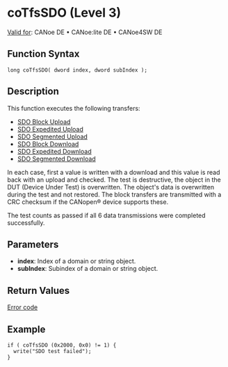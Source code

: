 # coTfsSDO (Level 3)

[Valid for](../../../../Shared/FeatureAvailability.md): CANoe DE • CANoe:lite DE • CANoe4SW DE

## Function Syntax

```plaintext
long coTfsSDO( dword index, dword subIndex );
```

## Description

This function executes the following transfers:

- [SDO Block Upload](../../../../CANoeCANalyzer/CANopen/TfsNodelayer/PDOTests.md)
- [SDO Expedited Upload](../../../../CANoeCANalyzer/CANopen/TfsNodelayer/SDO/ExpSdoUpload.md)
- [SDO Segmented Upload](../../../../CANoeCANalyzer/CANopen/TfsNodelayer/SDO/SegSdoUpload.md)
- [SDO Block Download](../../../../CANoeCANalyzer/CANopen/TfsNodelayer/SDO/BlockSdoDownload.md)
- [SDO Expedited Download](../../../../CANoeCANalyzer/CANopen/TfsNodelayer/SDO/ExpSdoDownload.md)
- [SDO Segmented Download](../../../../CANoeCANalyzer/CANopen/TfsNodelayer/SDO/SegSDODownload.md)

In each case, first a value is written with a download and this value is read back with an upload and checked. The test is destructive, the object in the DUT (Device Under Test) is overwritten. The object's data is overwritten during the test and not restored. The block transfers are transmitted with a CRC checksum if the CANopen® device supports these.

The test counts as passed if all 6 data transmissions were completed successfully.

## Parameters

- **index**: Index of a domain or string object.
- **subIndex**: Subindex of a domain or string object.

## Return Values

[Error code](../CAPLfunctionsCANopenNLTFSErrorCodes.md)

## Example

```plaintext
if ( coTfsSDO (0x2000, 0x0) != 1) {
  write("SDO test failed");
}
```
